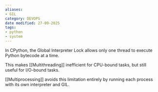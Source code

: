 ```yaml
---
aliases:
- GIL
category: DEVOPS
date modified: 27-09-2025
tags:
- python
- system
---
```

In CPython, the Global Interpreter Lock allows only one thread to execute Python bytecode at a time. 

This makes [[Multithreading]] inefficient for CPU-bound tasks, but still useful for I/O-bound tasks. 

[[Multiprocessing]] avoids this limitation entirely by running each process with its own interpreter and GIL.